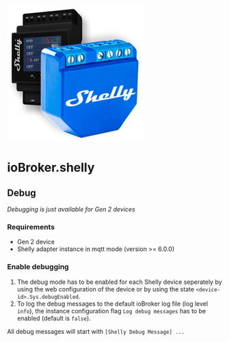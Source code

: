 ![Logo](../../admin/shelly.png)

# ioBroker.shelly

## Debug

*Debugging is just available for Gen 2 devices*

### Requirements

- Gen 2 device
- Shelly adapter instance in mqtt mode (version >= 6.0.0)

### Enable debugging

1. The debug mode has to be enabled for each Shelly device seperately by using the web configuration of the device or by using the state ``<device-id>.Sys.debugEnabled``.
2. To log the debug messages to the default ioBroker log file (log level ``info``), the instance configuration flag ``Log debug messages`` has to be enabled (default is ``false``).

All debug messages will start with ``[Shelly Debug Message] ...``
